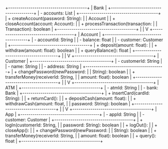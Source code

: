 +---------------------------------------+
|                Bank                   |
+---------------------------------------+
| - accounts: List<Account>             |
+---------------------------------------+
| + createAccount(password: String):    |
|   Account                              |
| + closeAccount(account: Account):     |
| + processTransaction(transaction:    |
|   Transaction): boolean               |
+---------------------------------------+
                    |
                    |
                    V
+---------------------------------------+
|              Account                  |
+---------------------------------------+
| - accountId: String                   |
| - balance: float                      |
| - customer: Customer                  |
+---------------------------------------+
| + deposit(amount: float):             |
| + withdraw(amount: float): boolean    |
| + queryBalance(): float               |
+---------------------------------------+
                    |
                    |
                    V
+---------------------------------------+
|             Customer                  |
+---------------------------------------+
| - customerId: String                  |
| - name: String                        |
| - address: String                     |
+---------------------------------------+
| + changePassword(newPassword:        |
|   String): boolean                    |
| + transferMoney(receiverId: String,   |
|   amount: float): boolean             |
+---------------------------------------+
                    |
                    |
                    V
+---------------------------------------+
|                ATM                    |
+---------------------------------------+
| - atmId: String                       |
| - bank: Bank                          |
+---------------------------------------+
| + insertCard(cardId: String):         |
| + returnCard():                       |
| + depositCash(amount: float):         |
| + withdrawCash(amount: float,         |
|   password: String): boolean          |
+---------------------------------------+
                    |
                    |
                    V
+---------------------------------------+
|                App                    |
+---------------------------------------+
| - appId: String                       |
| - customer: Customer                  |
+---------------------------------------+
| + logIn(customerId: String,           |
|   password: String): boolean          |
| + logOut():                           |
| + closeApp():                         |
| + changePassword(newPassword:        |
|   String): boolean                    |
| + transferMoney(receiverId: String,   |
|   amount: float): boolean             |
| + query(): float                      |
+---------------------------------------+